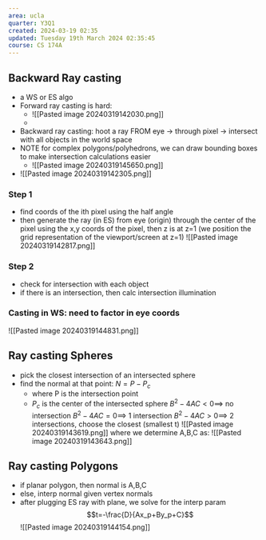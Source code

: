 ```yaml
---
area: ucla
quarter: Y3Q1
created: 2024-03-19 02:35
updated: Tuesday 19th March 2024 02:35:45
course: CS 174A
---
```

## Backward Ray casting
- a WS or ES algo
- Forward ray casting is hard:
	- ![[Pasted image 20240319142030.png]]
	- 
- Backward ray casting: hoot a ray FROM eye -> through pixel -> intersect with all objects in the world space
- NOTE for complex polygons/polyhedrons, we can draw bounding boxes to make intersection calculations easier
	- ![[Pasted image 20240319145650.png]]
- ![[Pasted image 20240319142305.png]]
### Step 1
- find coords of the ith pixel using the half angle
- then generate the ray (in ES) from eye (origin) through the center of the pixel using the x,y coords of the pixel, then z is at z=1 (we position the grid representation of the viewport/screen at z=1)
![[Pasted image 20240319142817.png]]
### Step 2
- check for intersection with each object
- if there is an intersection, then calc intersection illumination
### Casting in WS: need to factor in eye coords
![[Pasted image 20240319144831.png]]
## Ray casting Spheres
- pick the closest intersection of an intersected sphere
- find the normal at that point: $N=P-P_c$ 
	- where P is the intersection point
	- $P_c$ is the center of the intersected sphere
$B^2-4AC<0\implies$ no intersection
$B^2-4AC=0\implies$ 1 intersection
$B^2-4AC>0\implies$ 2 intersections, choose the closest (smallest t)
![[Pasted image 20240319143619.png]]
where we determine A,B,C as:
![[Pasted image 20240319143643.png]]
## Ray casting Polygons
- if planar polygon, then normal is A,B,C
- else, interp normal given vertex normals
- after plugging ES ray with plane, we solve for the interp param
$$t=-\frac{D}{Ax_p+By_p+C}$$
![[Pasted image 20240319144154.png]]